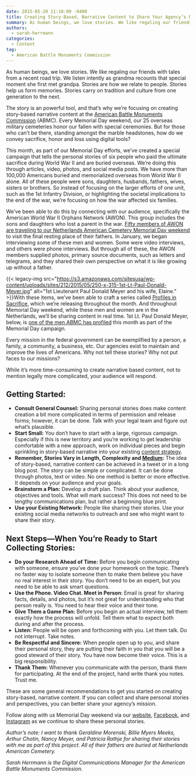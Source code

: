 ```yaml
---
date: 2015-05-20 11:10:09 -0400
title: Creating Story-Based, Narrative Content to Share Your Agency’s Mission
summary: As human beings, we love stories. We like regaling our friends with tales from a recent road trip. We listen intently as grandma recounts that special moment she first met grandpa. Stories are how we relate to people. Stories help us form memories. Stories carry on tradition and culture from one generation to the next.
authors:
  - sarah-herrmann
categories:
  - Content
tag:
  - American Battle Monuments Commission
---
```


As human beings, we love stories. We like regaling our friends with tales from a recent road trip. We listen intently as grandma recounts that special moment she first met grandpa. Stories are how we relate to people. Stories help us form memories. Stories carry on tradition and culture from one generation to the next.

The story is an powerful tool, and that’s why we’re focusing on creating story-based narrative content at the [American Battle Monuments Commission](http://www.abmc.gov/) (ABMC). Every Memorial Day weekend, our 25 overseas military cemeteries honor our fallen with special ceremonies. But for those who can’t be there, standing amongst the marble headstones, how do we convey sacrifice, honor and loss using digital tools?

This month, as part of our Memorial Day efforts, we’ve created a special campaign that tells the personal stories of six people who paid the ultimate sacrifice during World War II and are buried overseas. We’re doing this through articles, video, photos, and social media posts. We have more than 100,000 Americans buried and memorialized overseas from World War II alone. All of these people were sons, daughters, husbands, fathers, wives, sisters or brothers. So instead of focusing on the larger efforts of one unit, such as the 1st Infantry Division, or highlighting the societal implications to the end of the war, we’re focusing on how the war affected six families.

We’ve been able to do this by connecting with our audience, specifically the American World War II Orphans Network (AWON). This group includes the sons and daughters who lost a parent in the war. [Fifty members of AWON are traveling to our Netherlands American Cemetery Memorial Day weekend](http://www.abmc.gov/news-events/news/wwii-orphans-visit-hallowed-grounds-netherlands-american-cemetery-memorial-day#.VVunwflVikp) to visit the final resting place of their fathers. In January, we began interviewing some of these men and women. Some were video interviews, and others were phone interviews. But through all of these, the AWON members supplied photos, primary source documents, such as letters and telegrams, and they shared their own perspective on what it is like growing up without a father.

{{< legacy-img src="https://s3.amazonaws.com/sitesusa/wp-content/uploads/sites/212/2015/05/250-x-315-1st-Lt-Paul-Donald-Meyer.jpg" alt="1st Lieutenant Paul Donald Meyer and his wife, Elaine." >}}With these items, we’ve been able to craft a series called [Profiles in Sacrifice](http://www.abmc.gov/news-events/news/profiles-sacrifice-cpl-william-h-myers-jr#.VVun2PlVikp), which we’re releasing throughout the month. And throughout Memorial Day weekend, while these men and women are in the Netherlands, we’ll be sharing content in real time. 1st Lt. Paul Donald Meyer, below, is [one of the men ABMC has profiled](http://www.abmc.gov/news-events/news/profiles-sacrifice-1st-lt-paul-donald-meyer#.VVun9PlVikp) this month as part of the Memorial Day campaign.

Every mission in the federal government can be exemplified by a person, a family, a community, a business, etc. Our agencies exist to maintain and improve the lives of Americans. Why not tell these stories? Why not put faces to our missions?

While it’s more time-consuming to create narrative based content, not to mention legally more complicated, your audience will respond.

## Getting Started:

  * **Consult General Counsel:** Sharing personal stories does make content creation a bit more complicated in terms of permission and release forms; however, it can be done. Talk with your legal team and figure out what’s plausible.
  * **Start Small:** You don’t have to start with a large, rigorous campaign. Especially if this is new territory and you’re working to get leadership comfortable with a new approach, work on individual pieces and begin sprinkling in story-based narrative into your existing [content strategy](https://www.WHATEVER/2015/03/23/the-content-corner-building-a-content-strategy/ "The Content Corner: Building a Content Strategy").
  * **Remember, Stories Vary in Length, Complexity and [Medium](https://www.WHATEVER/2015/05/11/the-content-corner-ranking-six-common-content-types/ "The Content Corner: Ranking Six Common Content Types"):** The idea of story-based, narrative content can be achieved in a tweet or in a long blog post. The story can be simple or complicated. It can be done through photos, text or video. No one method is better or more effective. It depends on your audience and your goals.
  * **Brainstorm a Plan:** Develop a draft plan. Think about your audience, objectives and tools. What will mark success? This does not need to be lengthy communications plan, but rather a beginning blue print.
  * **Use your Existing Network:** People like sharing their stories. Use your existing social media networks to outreach and see who might want to share their story.

## Next Steps—When You’re Ready to Start Collecting Stories:

  * **Do your Research Ahead of Time:** Before you begin communicating with someone, ensure you’ve done your homework on the topic. There’s no faster way to isolate someone then to make them believe you have no real interest in their story. You don’t need to be an expert, but you need to be able to ask smart questions.
  * **Use the Phone. Video Chat. Meet in Person**: Email is great for sharing facts, details, and photos, but it’s not great for understanding who that person really is. You need to hear their voice and their tone.
  * **Give Them a Game Plan:** Before you begin an actual interview, tell them exactly how the process will unfold. Tell them what to expect both during and after the process.
  * **Listen:** People will be open and forthcoming with you. Let them talk. Do not interrupt. Take notes.
  * **Be Respectful and Sincere:** When people open up to you, and share their personal story, they are putting their faith in you that you will be a good steward of their story. You have now become their voice. This is a big responsibility.
  * **Thank Them:** Whenever you communicate with the person, thank them for participating. At the end of the project, hand write thank you notes. Trust me.

These are some general recommendations to get you started on creating story-based, narrative content. If you can collect and share personal stories and perspectives, you can better share your agency’s mission.

Follow along with us Memorial Day weekend via our [website](http://www.abmc.gov/), [Facebook](https://www.facebook.com/abmcpage), and [Instagram](https://instagram.com/usabmc) as we continue to share these personal stories.

_Author’s note: I want to thank Geraldine Morenski, Billie Myers Meeks, Arthur Chotin, Nancy Meyer, and Patricia Rathje for sharing their stories with me as part of this project. All of their fathers are buried at Netherlands American Cemetery._

_Sarah Herrmann is the Digital Communications Manager for the American Battle Monuments Commission._